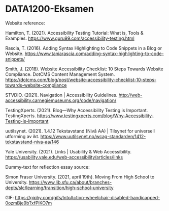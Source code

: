 # DATA1200-Eksamen

Website reference:

Hamilton, T. (2021). Accessibility Testing Tutorial: What is, Tools & Examples. https://www.guru99.com/accessibility-testing.html

Rascia, T. (2016). Adding Syntax Highlighting to Code Snippets in a Blog or Website. https://www.taniarascia.com/adding-syntax-highlighting-to-code-snippets/



Smith, J. (2018). Website Accessibility Checklist: 10 Steps Towards Website Compliance. DotCMS Content Management System. https://dotcms.com/blog/post/website-accessibility-checklist-10-steps-towards-website-compliance


STVDIO. (2021). Navigation | Accessibility Guidelines. http://web-accessibility.carnegiemuseums.org/code/navigation/




TestingXperts. (2021). Blog—Why Accessibility Testing is Important. TestingXperts. https://www.testingxperts.com/blog/Why-Accessibility-Testing-is-Important

uutilsynet. (2021). 1.4.12 Tekstavstand (Nivå AA) | Tilsynet for universell utforming av ikt. https://www.uutilsynet.no/wcag-standarden/1412-tekstavstand-niva-aa/146

Yale University. (2021). Links | Usability & Web Accessibility. https://usability.yale.edu/web-accessibility/articles/links


Dummy-text for reflection essay source:

Simon Fraser University. (2021, april 19th). Moving From High School to University. 
https://www.lib.sfu.ca/about/branches-depts/slc/learning/transition/high-school-university







GIF:
https://giphy.com/gifs/IntoAction-wheelchair-disabled-handicapped-0ozmBje9bTxfPlKO7m 